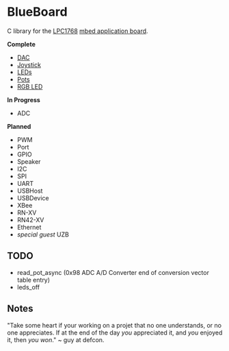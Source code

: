 # BlueBoard

C library for the [LPC1768](https://developer.mbed.org/platforms/mbed-LPC1768/) [mbed application board](https://developer.mbed.org/cookbook/mbed-application-board).

__Complete__
* [DAC](https://github.com/benjaminjnoack/blueboard/tree/master/lib/dac)
* [Joystick](https://github.com/benjaminjnoack/blueboard/tree/master/lib/joystick)
* [LEDs](https://github.com/benjaminjnoack/blueboard/tree/master/lib/leds)
* [Pots](https://github.com/benjaminjnoack/blueboard/tree/master/lib/pots)
* [RGB LED](https://github.com/benjaminjnoack/blueboard/tree/master/lib/rgb)

__In Progress__
* ADC

__Planned__
* PWM
* Port
* GPIO
* Speaker
* I2C
* SPI
* UART
* USBHost
* USBDevice
* XBee
* RN-XV
* RN42-XV
* Ethernet
* *special guest* UZB

## TODO

* read_pot_async (0x98 ADC A/D Converter end of conversion vector table entry)
* leds_off

## Notes

"Take some heart if your working on a projet that no one understands, or no one appreciates. If at the end of the day *you* appreciated it, and *you* enjoyed it, then *you won*." ~ guy at defcon.

